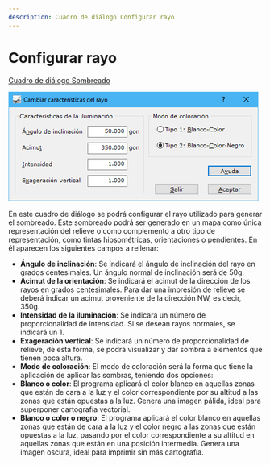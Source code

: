```yaml
---
description: Cuadro de diálogo Configurar rayo
---
```


# Configurar rayo

[Cuadro de diálogo Sombreado](./)

![Cuadro de di&#xE1;logo Configurar Rayo](../../../.gitbook/assets/image%20%2876%29.png)

En este cuadro de diálogo se podrá configurar el rayo utilizado para generar el sombreado. Este sombreado podrá ser generado en un mapa como única representación del relieve o como complemento a otro tipo de representación, como tintas hipsométricas, orientaciones o pendientes. En él aparecen los siguientes campos a rellenar:

* **Ángulo de inclinación**: Se indicará el ángulo de inclinación del rayo en grados centesimales. Un ángulo normal de inclinación será de 50g.
* **Acimut de la orientación**: Se indicará el acimut de la dirección de los rayos en grados centesimales. Para dar una impresión de relieve se deberá indicar un acimut proveniente de la dirección NW, es decir, 350g.
* **Intensidad de la iluminación**: Se indicará un número de proporcionalidad de intensidad. Si se desean rayos normales, se indicará un 1.
* **Exageración vertical**: Se indicará un número de proporcionalidad de relieve, de esta forma, se podrá visualizar y dar sombra a elementos que tienen poca altura.
* **Modo de coloración**: El modo de coloración será la forma que tiene la aplicación de aplicar las sombras, teniendo dos opciones:
* **Blanco o color**: El programa aplicará el color blanco en aquellas zonas que están de cara a la luz y el color correspondiente por su altitud a las zonas que están opuestas a la luz. Genera una imagen pálida, ideal para superponer cartografía vectorial.
* **Blanco o color o negro**: El programa aplicará el color blanco en aquellas zonas que están de cara a la luz y el color negro a las zonas que están opuestas a la luz, pasando por el color correspondiente a su altitud en aquellas zonas que están en una posición intermedia. Genera una imagen oscura, ideal para imprimir sin más cartografía.

